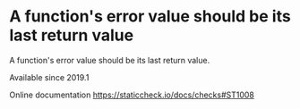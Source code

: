 # A function's error value should be its last return value

A function's error value should be its last return value.

Available since
    2019.1

Online documentation
    https://staticcheck.io/docs/checks#ST1008
